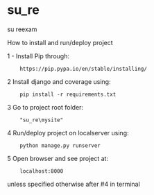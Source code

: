 # su_re
su reexam

How to install and run/deploy project

1 - Install Pip through:

        https://pip.pypa.io/en/stable/installing/
2 Install django and coverage using:

        pip install -r requirements.txt
3 Go to project root folder:

        "su_re\mysite"
4 Run/deploy project on localserver using:

        python manage.py runserver
5 Open browser and see project at:

        localhost:8000
unless specified otherwise after #4 in terminal
